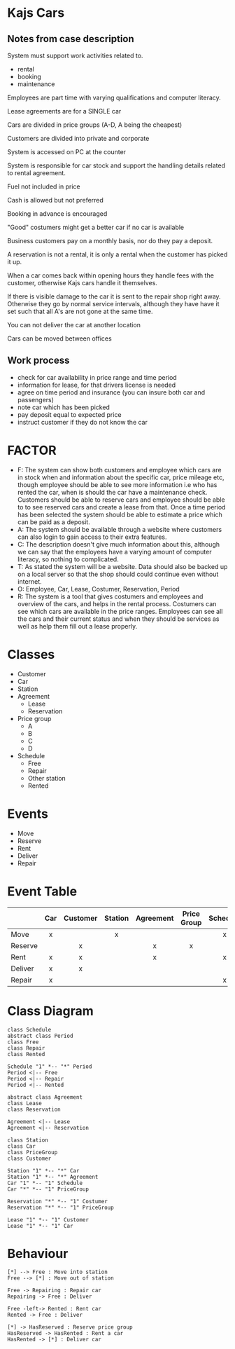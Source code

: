 # Kajs Cars

## Notes from case description
System must support work activities related to.
- rental
- booking
- maintenance

Employees are part time with varying qualifications and computer literacy.

Lease agreements are for a SINGLE car

Cars are divided in price groups (A-D, A being the cheapest)

Customers are divided into private and corporate

System is accessed on PC at the counter

System is responsible for car stock and support the handling details related to rental agreement.

Fuel not included in price

Cash is allowed but not preferred

Booking in advance is encouraged

"Good" costumers might get a better car if no car is available

Business customers pay on a monthly basis, nor do they pay a deposit.

A reservation is not a rental, it is only a rental when the customer has picked it up.

When a car comes back within opening hours they handle fees with the customer, otherwise Kajs cars handle it themselves.

If there is visible damage to the car it is sent to the repair shop right away. Otherwise they go by normal service intervals, although they have have it set such that all A's are not gone at the same time.

You can not deliver the car at another location

Cars can be moved between offices

## Work process
- check for car availability in price range and time period
- information for lease, for that drivers license is needed
- agree on time period and insurance (you can insure both car and passengers)
- note car which has been picked
- pay deposit equal to expected price
- instruct customer if they do not know the car

# FACTOR
- F: The system can show both customers and employee which cars are in stock when and information about the specific car, price mileage etc, though employee should be able to see more information i.e who has rented the car, when is should the car have a maintenance check. Customers should be able to reserve cars and employee should be able to to see reserved cars and create a lease from that. Once a time period has been selected the system should be able to estimate a price which can be paid as a deposit.
- A: The system should be available through a website where customers can also login to gain access to their extra features.
- C: The description doesn't give much information about this, although we can say that the employees have a varying amount of computer literacy, so nothing to complicated.
- T: As stated the system will be a website. Data should also be backed up on a local server so that the shop should could continue even without internet.
- O: Employee, Car, Lease, Costumer, Reservation, Period
- R: The system is a tool that gives costumers and employees and overview of the cars, and helps in the rental process. Costumers can see which cars are available in the price ranges. Employees can see all the cars and their current status and when they should be services as well as help them fill out a lease properly.

# Classes
- Customer
- Car
- Station
- Agreement
    - Lease
    - Reservation
- Price group
    - A
    - B
    - C
    - D
- Schedule
    - Free
    - Repair
    - Other station
    - Rented

# Events
- Move
- Reserve
- Rent
- Deliver
- Repair

# Event Table
|         | Car | Customer | Station | Agreement | Price Group | Schedule |
| ------- | :-: | :------: | :-----: | :-------: | :---------: | :------: |
| Move    | x   |          | x       |           |             | x        |
| Reserve |     | x        |         | x         | x           |          |
| Rent    | x   | x        |         | x         |             | x        |
| Deliver | x   | x        |         |           |             |          |
| Repair  | x   |          |         |           |             | x        |

# Class Diagram
```plantuml
class Schedule
abstract class Period
class Free
class Repair
class Rented

Schedule "1" *-- "*" Period
Period <|-- Free
Period <|-- Repair
Period <|-- Rented

abstract class Agreement
class Lease
class Reservation

Agreement <|-- Lease
Agreement <|-- Reservation

class Station
class Car
class PriceGroup
class Customer

Station "1" *-- "*" Car
Station "1" *-- "*" Agreement
Car "1" *-- "1" Schedule
Car "*" *-- "1" PriceGroup

Reservation "*" *-- "1" Costumer
Reservation "*" *-- "1" PriceGroup

Lease "1" *-- "1" Customer
Lease "1" *-- "1" Car
```

# Behaviour
```plantuml
[*] --> Free : Move into station
Free --> [*] : Move out of station

Free -> Repairing : Repair car
Repairing -> Free : Deliver

Free -left-> Rented : Rent car
Rented -> Free : Deliver
```

```plantuml
[*] -> HasReserved : Reserve price group
HasReserved -> HasRented : Rent a car
HasRented -> [*] : Deliver car
```

```plantuml

```
